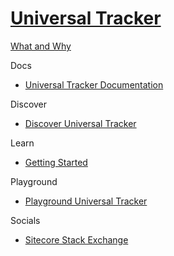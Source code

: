# [Universal Tracker]()

[What and Why]()

Docs

 - [Universal Tracker Documentation](https://doc.sitecore.com/en/developers/101/sitecore-experience-platform/universal-tracker.html)

Discover

 - [Discover Universal Tracker]()

Learn

 - [Getting Started]()

Playground

 - [Playground Universal Tracker]()
  
Socials

 - [Sitecore Stack Exchange](https://sitecore.stackexchange.com/questions/tagged/universal-tracker)